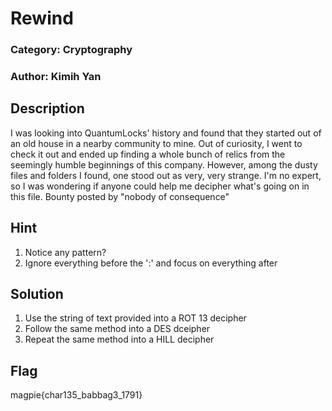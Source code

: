 # Rewind

### Category: Cryptography

### Author: Kimih Yan

## Description
I was looking into QuantumLocks' history and found that they started out of an old house in a nearby community to mine. Out of curiosity, I went to check it out and ended up finding a whole bunch of relics from the seemingly humble beginnings of this company. However, among the dusty files and folders I found, one stood out as very, very strange. I'm no expert, so I was wondering if anyone could help me decipher what's going on in this file.
Bounty posted by "nobody of consequence"


## Hint
1. Notice any pattern?
2. Ignore everything before the ':' and focus on everything after

## Solution
1. Use the string of text provided into a ROT 13 decipher
2. Follow the same method into a DES dceipher
3. Repeat the same method into a HILL decipher


## Flag
magpie{char135_babbag3_1791}

